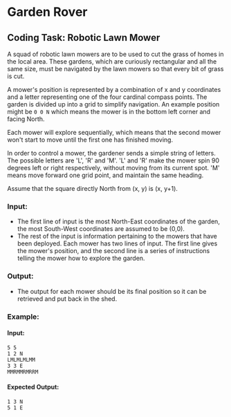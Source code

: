 # Garden Rover
## Coding Task: Robotic Lawn Mower
 
A squad of robotic lawn mowers are to be used to cut the grass of homes in the local area. These gardens, which are curiously rectangular and all the same size, must be navigated by the lawn mowers so that every bit of grass is cut.

A mower's position is represented by a combination of x and y coordinates and a letter representing one of the four cardinal compass points. The garden is divided up into a grid to simplify navigation. An example position might be `0 0 N` which means the mower is in the bottom left corner and facing North.

Each mower will explore sequentially, which means that the second mower won't start to move until the first one has finished moving.  
 
In order to control a mower, the gardener sends a simple string of letters. The possible letters are 'L', 'R' and 'M'. 'L' and 'R' make the mower spin 90 degrees left or right respectively, without moving from its current spot. 'M' means move forward one grid point, and maintain the same heading.
 
Assume that the square directly North from (x, y) is (x, y+1).

### Input:
* The first line of input is the most North-East coordinates of the garden, the most South-West coordinates are assumed to be (0,0). 
* The rest of the input is information pertaining to the mowers that have been deployed. Each mower has two lines of input. The first line gives the mower's position, and the second line is a series of instructions telling the mower how to explore the garden. 

### Output:
* The output for each mower should be its final position so it can be retrieved and put back in the shed.

### Example:
#### Input:
```
5 5
1 2 N
LMLMLMLMM
3 3 E
MMRMMRMRRM
```

#### Expected Output:
```
1 3 N
5 1 E
```
